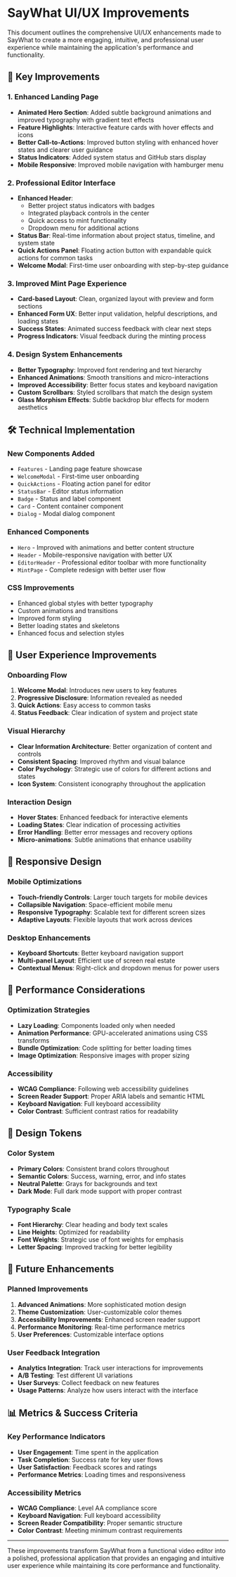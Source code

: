 # SayWhat UI/UX Improvements

This document outlines the comprehensive UI/UX enhancements made to SayWhat to create a more engaging, intuitive, and professional user experience while maintaining the application's performance and functionality.

## 🎨 Key Improvements

### 1. Enhanced Landing Page
- **Animated Hero Section**: Added subtle background animations and improved typography with gradient text effects
- **Feature Highlights**: Interactive feature cards with hover effects and icons
- **Better Call-to-Actions**: Improved button styling with enhanced hover states and clearer user guidance
- **Status Indicators**: Added system status and GitHub stars display
- **Mobile Responsive**: Improved mobile navigation with hamburger menu

### 2. Professional Editor Interface
- **Enhanced Header**: 
  - Better project status indicators with badges
  - Integrated playback controls in the center
  - Quick access to mint functionality
  - Dropdown menu for additional actions
- **Status Bar**: Real-time information about project status, timeline, and system state
- **Quick Actions Panel**: Floating action button with expandable quick actions for common tasks
- **Welcome Modal**: First-time user onboarding with step-by-step guidance

### 3. Improved Mint Page Experience
- **Card-based Layout**: Clean, organized layout with preview and form sections
- **Enhanced Form UX**: Better input validation, helpful descriptions, and loading states
- **Success States**: Animated success feedback with clear next steps
- **Progress Indicators**: Visual feedback during the minting process

### 4. Design System Enhancements
- **Better Typography**: Improved font rendering and text hierarchy
- **Enhanced Animations**: Smooth transitions and micro-interactions
- **Improved Accessibility**: Better focus states and keyboard navigation
- **Custom Scrollbars**: Styled scrollbars that match the design system
- **Glass Morphism Effects**: Subtle backdrop blur effects for modern aesthetics

## 🛠 Technical Implementation

### New Components Added
- `Features` - Landing page feature showcase
- `WelcomeModal` - First-time user onboarding
- `QuickActions` - Floating action panel for editor
- `StatusBar` - Editor status information
- `Badge` - Status and label component
- `Card` - Content container component
- `Dialog` - Modal dialog component

### Enhanced Components
- `Hero` - Improved with animations and better content structure
- `Header` - Mobile-responsive navigation with better UX
- `EditorHeader` - Professional editor toolbar with more functionality
- `MintPage` - Complete redesign with better user flow

### CSS Improvements
- Enhanced global styles with better typography
- Custom animations and transitions
- Improved form styling
- Better loading states and skeletons
- Enhanced focus and selection styles

## 🎯 User Experience Improvements

### Onboarding Flow
1. **Welcome Modal**: Introduces new users to key features
2. **Progressive Disclosure**: Information revealed as needed
3. **Quick Actions**: Easy access to common tasks
4. **Status Feedback**: Clear indication of system and project state

### Visual Hierarchy
- **Clear Information Architecture**: Better organization of content and controls
- **Consistent Spacing**: Improved rhythm and visual balance
- **Color Psychology**: Strategic use of colors for different actions and states
- **Icon System**: Consistent iconography throughout the application

### Interaction Design
- **Hover States**: Enhanced feedback for interactive elements
- **Loading States**: Clear indication of processing activities
- **Error Handling**: Better error messages and recovery options
- **Micro-animations**: Subtle animations that enhance usability

## 📱 Responsive Design

### Mobile Optimizations
- **Touch-friendly Controls**: Larger touch targets for mobile devices
- **Collapsible Navigation**: Space-efficient mobile menu
- **Responsive Typography**: Scalable text for different screen sizes
- **Adaptive Layouts**: Flexible layouts that work across devices

### Desktop Enhancements
- **Keyboard Shortcuts**: Better keyboard navigation support
- **Multi-panel Layout**: Efficient use of screen real estate
- **Contextual Menus**: Right-click and dropdown menus for power users

## 🚀 Performance Considerations

### Optimization Strategies
- **Lazy Loading**: Components loaded only when needed
- **Animation Performance**: GPU-accelerated animations using CSS transforms
- **Bundle Optimization**: Code splitting for better loading times
- **Image Optimization**: Responsive images with proper sizing

### Accessibility
- **WCAG Compliance**: Following web accessibility guidelines
- **Screen Reader Support**: Proper ARIA labels and semantic HTML
- **Keyboard Navigation**: Full keyboard accessibility
- **Color Contrast**: Sufficient contrast ratios for readability

## 🎨 Design Tokens

### Color System
- **Primary Colors**: Consistent brand colors throughout
- **Semantic Colors**: Success, warning, error, and info states
- **Neutral Palette**: Grays for backgrounds and text
- **Dark Mode**: Full dark mode support with proper contrast

### Typography Scale
- **Font Hierarchy**: Clear heading and body text scales
- **Line Heights**: Optimized for readability
- **Font Weights**: Strategic use of font weights for emphasis
- **Letter Spacing**: Improved tracking for better legibility

## 🔄 Future Enhancements

### Planned Improvements
1. **Advanced Animations**: More sophisticated motion design
2. **Theme Customization**: User-customizable color themes
3. **Accessibility Improvements**: Enhanced screen reader support
4. **Performance Monitoring**: Real-time performance metrics
5. **User Preferences**: Customizable interface options

### User Feedback Integration
- **Analytics Integration**: Track user interactions for improvements
- **A/B Testing**: Test different UI variations
- **User Surveys**: Collect feedback on new features
- **Usage Patterns**: Analyze how users interact with the interface

## 📊 Metrics & Success Criteria

### Key Performance Indicators
- **User Engagement**: Time spent in the application
- **Task Completion**: Success rate for key user flows
- **User Satisfaction**: Feedback scores and ratings
- **Performance Metrics**: Loading times and responsiveness

### Accessibility Metrics
- **WCAG Compliance**: Level AA compliance score
- **Keyboard Navigation**: Full keyboard accessibility
- **Screen Reader Compatibility**: Proper semantic structure
- **Color Contrast**: Meeting minimum contrast requirements

---

These improvements transform SayWhat from a functional video editor into a polished, professional application that provides an engaging and intuitive user experience while maintaining its core performance and functionality.
